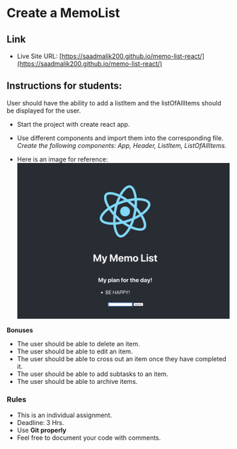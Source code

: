 # Create a MemoList

## Link

- Live Site URL: [https://saadmalik200.github.io/memo-list-react/](https://saadmalik200.github.io/memo-list-react/)

## Instructions for students:

User should have the ability to add a listItem and the listOfAllItems should be displayed for the user.

- Start the project with create react app.

- Use different components and import them into the corresponding file. _Create the following components: App, Header, ListItem, ListOfAllItems._

- Here is an image for reference:
  ![mock-up-image](mock-up-image.png)

**Bonuses**

- The user should be able to delete an item.
- The user should be able to edit an item.
- The user should be able to cross out an item once they have completed it.
- The user should be able to add subtasks to an item.
- The user should be able to archive items.

### Rules

- This is an individual assignment.
- Deadline: 3 Hrs.
- Use **Git properly**
- Feel free to document your code with comments.
